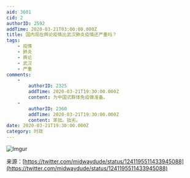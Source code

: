 ```yaml
---
aid: 3601
cid: 2
authorID: 2592
addTime: 2020-03-21T03:00:00.000Z
title: 国内现在舆论疫情比武汉肺炎疫情还严重吗？
tags:
    - 疫情
    - 肺炎
    - 舆论
    - 武汉
    - 严重
comments:
    -
        authorID: 2325
        addTime: 2020-03-21T19:30:00.000Z
        content: 为中国式群体免疫做准备。
    -
        authorID: 2360
        addTime: 2020-03-21T19:30:00.000Z
        content: 笨拙。拙劣。
date: 2020-03-21T19:30:00.000Z
category: 时政
---
```


![Imgur](https://i.imgur.com/HWrJOEo.jpg)

来源：[https://twitter.com/midwaydude/status/1241195511433945088](https://twitter.com/midwaydude/status/1241195511433945088)
